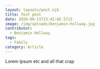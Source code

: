 ```yaml
---
layout: layouts/post.njk
title: Test post
date: 2020-09-11T13:42:02.571Z
image: /img/uploads/benjamin-hollway.jpg
contributor:
  - Benjamin Hollway
tags:
  - Family
category: Article
---
```

Lorem ipsum etc and all that crap